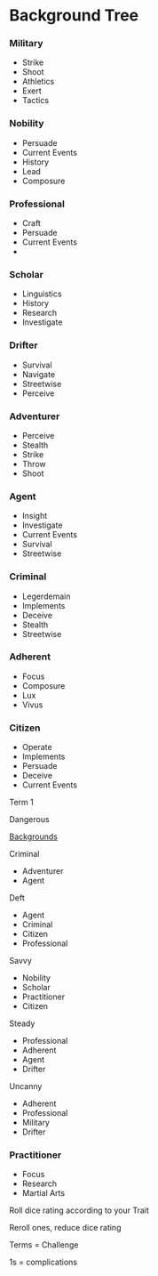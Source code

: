 # Background Tree

### Military

- Strike
- Shoot
- Athletics
- Exert
- Tactics

### Nobility

- Persuade
- Current Events
- History
- Lead
- Composure

### Professional

- Craft
- Persuade
- Current Events
- 

### Scholar

- Linguistics
- History
- Research
- Investigate

### Drifter

- Survival
- Navigate
- Streetwise
- Perceive

### Adventurer

- Perceive
- Stealth
- Strike
- Throw
- Shoot

### Agent

- Insight
- Investigate
- Current Events
- Survival
- Streetwise

### Criminal

- Legerdemain
- Implements
- Deceive
- Stealth
- Streetwise

### Adherent

- Focus
- Composure
- Lux
- Vivus

### Citizen

- Operate
- Implements
- Persuade
- Deceive
- Current Events

Term 1

Dangerous

[Backgrounds](Background%20Tree%2037d9b6374091473ca5c5021b3e4d98c5/Backgrounds%208e6cad678cf3418ea4abf93e84f226b6.md)

Criminal

- Adventurer
- Agent

Deft

- Agent
- Criminal
- Citizen
- Professional

Savvy

- Nobility
- Scholar
- Practitioner
- Citizen

Steady

- Professional
- Adherent
- Agent
- Drifter

Uncanny

- Adherent
- Professional
- Military
- Drifter

### Practitioner

- Focus
- Research
- Martial Arts

Roll dice rating according to your Trait

Reroll ones, reduce dice rating

Terms = Challenge

1s = complications
